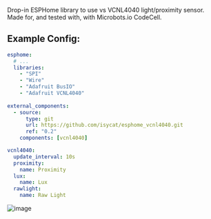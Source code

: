 Drop-in ESPHome library to use vs VCNL4040 light/proximity sensor.  
Made for, and tested with, with Microbots.io CodeCell.

## Example Config:
```yaml
esphome:
  # ...
  libraries:
    - "SPI"
    - "Wire"
    - "Adafruit BusIO"
    - "Adafruit VCNL4040"
  
external_components:
  - source:
      type: git
      url: https://github.com/isycat/esphome_vcnl4040.git
      ref: "0.2"
    components: [vcnl4040]

vcnl4040:
  update_interval: 10s
  proximity:
    name: Proximity
  lux:
    name: Lux
  rawlight:
    name: Raw Light

```
![image](https://github.com/user-attachments/assets/1430509f-f4a8-4cae-9122-c4e741b862a0)

